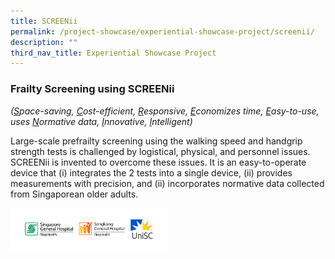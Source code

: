 ```yaml
---
title: SCREENii
permalink: /project-showcase/experiential-showcase-project/screenii/
description: ""
third_nav_title: Experiential Showcase Project
---
```

### Frailty Screening using SCREENii  

*(<u>S</u>pace-saving, <u>C</u>ost-efficient, <u>R</u>esponsive, <u>E</u>conomizes time, <u>E</u>asy-to-use, uses <u>N</u>ormative data, <u>I</u>nnovative, <u>I</u>ntelligent)*

Large-scale prefrailty screening using the walking speed and handgrip strength tests is challenged by logistical, physical, and personnel issues. SCREENii is invented to overcome these issues. It is an easy-to-operate device that (i) integrates the 2 tests into a single device, (ii) provides measurements with precision, and (ii) incorporates normative data collected from Singaporean older adults.

<img style="width:50%" src="/images/Experiential%20Showcases/SCREENii/screenii%20logos.png">